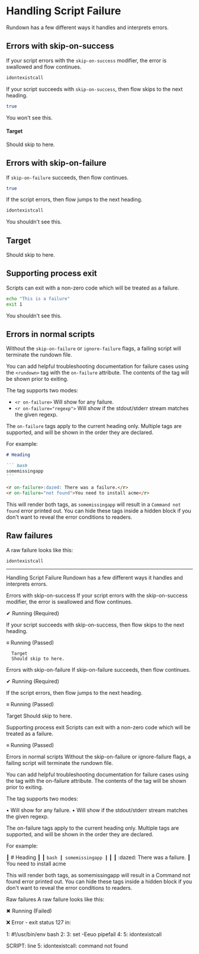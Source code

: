 # Handling Script Failure

Rundown has a few different ways it handles and interprets errors.

## Errors with skip-on-success

If your script errors with the `skip-on-success` modifier, the error is swallowed and flow continues.

``` bash skip-on-success
idontexistcall
```

If your script succeeds with `skip-on-success`, then flow skips to the next heading.

``` bash skip-on-success
true
```

You won't see this.

#### Target

Should skip to here.

## Errors with skip-on-failure

If `skip-on-failure` succeeds, then flow continues.

``` bash skip-on-failure
true
```

If the script errors, then flow jumps to the next heading.

``` bash skip-on-failure
idontexistcall
```

You shouldn't see this.

## Target

Should skip to here.

## Supporting process exit

Scripts can exit with a non-zero code which will be treated as a failure.

``` bash skip-on-failure
echo "This is a failure"
exit 1
```

You shouldn't see this.

## Errors in normal scripts

Without the `skip-on-failure` or `ignore-failure` flags, a failing script will terminate the rundown file.

You can add helpful troubleshooting documentation for failure cases using the `<rundown>` tag with the `on-failure` attribute. The contents of the tag will be shown prior to exiting.

The tag supports two modes:

* `<r on-failure>` Will show for any failure.
* `<r on-failure="regexp">` Will show if the stdout/stderr stream matches the given regexp.

The `on-failure` tags apply to the current heading only. Multiple tags are supported, and will be shown in the order they are declared.

For example:

~~~ markdown reveal norun
# Heading

``` bash
somemissingapp
```

<r on-failure>:dazed: There was a failure.</r>
<r on-failure="not found">You need to install acme</r>
~~~

This will render both tags, as `somemissingapp` will result in a `Command not found` error printed out. You can hide these tags inside a hidden block if you don't want to reveal the error conditions to readers.

## Raw failures

A raw failure looks like this:

``` bash
idontexistcall
```

-----

Handling Script Failure
Rundown has a few different ways it handles and interprets errors.

  Errors with skip-on-success
  If your script errors with the skip-on-success modifier, the error is
  swallowed and flow continues.

  ✔ Running (Required)

  If your script succeeds with skip-on-success, then flow skips to the next
  heading.

  ≡ Running (Passed)

      Target
      Should skip to here.

  Errors with skip-on-failure
  If skip-on-failure succeeds, then flow continues.

  ✔ Running (Required)

  If the script errors, then flow jumps to the next heading.

  ≡ Running (Passed)

  Target
  Should skip to here.

  Supporting process exit
  Scripts can exit with a non-zero code which will be treated as a failure.

  ≡ Running (Passed)

  Errors in normal scripts
  Without the skip-on-failure or ignore-failure flags, a failing script will
  terminate the rundown file.

  You can add helpful troubleshooting documentation for failure cases using the 
  <rundown> tag with the on-failure attribute. The contents of the tag will be
  shown prior to exiting.

  The tag supports two modes:

  • <r on-failure> Will show for any failure.
  • <r on-failure="regexp"> Will show if the stdout/stderr stream matches the
    given regexp.

  The on-failure tags apply to the current heading only. Multiple tags are
  supported, and will be shown in the order they are declared.

  For example:

   ┃ # Heading
   ┃ 
   ┃ ``` bash
   ┃ somemissingapp
   ┃ ```
   ┃ 
   ┃ <r on-failure>:dazed: There was a failure.</r>
   ┃ <r on-failure="not found">You need to install acme</r>

  This will render both tags, as somemissingapp will result in a Command not
  found error printed out. You can hide these tags inside a hidden block if you
  don't want to reveal the error conditions to readers.

  Raw failures
  A raw failure looks like this:

  ✖ Running (Failed)


❌ Error - exit status 127 in:

  1: #!/usr/bin/env bash
  2: 
  3: set -Eeuo pipefail
  4: 
  5: idontexistcall

SCRIPT: line 5: idontexistcall: command not found
